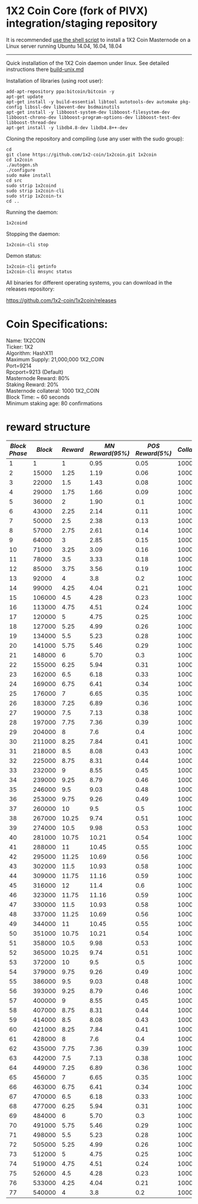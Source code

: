 1X2 Coin Core (fork of PIVX) integration/staging repository
======================================


It is recommended [use the shell script](https://github.com/1x2-coin/linux-install) to install a 1X2 Coin Masternode on a Linux server running Ubuntu 14.04, 16.04, 18.04

***

Quick installation of the 1X2 Coin daemon under linux. See detailed instructions there [build-unix.md](build-unix.md)

Installation of libraries (using root user):

    add-apt-repository ppa:bitcoin/bitcoin -y
    apt-get update
    apt-get install -y build-essential libtool autotools-dev automake pkg-config libssl-dev libevent-dev bsdmainutils
    apt-get install -y libboost-system-dev libboost-filesystem-dev libboost-chrono-dev libboost-program-options-dev libboost-test-dev libboost-thread-dev
    apt-get install -y libdb4.8-dev libdb4.8++-dev

Cloning the repository and compiling (use any user with the sudo group):

    cd
    git clone https://github.com/1x2-coin/1x2coin.git 1x2coin
    cd 1x2coin
    ./autogen.sh
    ./configure
    sudo make install
    cd src
    sudo strip 1x2coind
    sudo strip 1x2coin-cli
    sudo strip 1x2coin-tx
    cd ..

Running the daemon:

    1x2coind

Stopping the daemon:

    1x2coin-cli stop

Demon status:

    1x2coin-cli getinfo
    1x2coin-cli mnsync status

All binaries for different operating systems, you can download in the releases repository:

https://github.com/1x2-coin/1x2coin/releases

# Coin Specifications:
Name: 1X2COIN</br>
Ticker: 1X2</br>
Algorithm: HashX11</br>
Maximum Supply: 21,000,000 1X2_COIN</br>
Port=9214</br>
Rpcport=9213 (Default)</br>
Masternode Reward: 80%</br>
Staking Reward: 20%</br>
Masternode collateral:  1000 1X2_COIN</br>
Block Time: ~ 60 seconds</br>
Minimum staking age: 80 confirmations</br>

# reward structure
|***Block Phase*** |***Block***         | ***Reward*** | ***MN Reward(95%)*** | ***POS Reward(5%)*** | ***Collateral*** |
|------------------|--------------------|--------------|----------------------|----------------------|------------------|
| 1                | 1                  | 1            | 0.95                 | 0.05                 | 1000             |
| 2                | 15000              | 1.25         | 1.19                 | 0.06                 | 1000             |
| 3                | 22000              | 1.5          | 1.43                 | 0.08                 | 1000             |
| 4                | 29000              | 1.75         | 1.66                 | 0.09                 | 1000             |
| 5                | 36000              | 2            | 1.90                 | 0.1                  | 1000             |
| 6                | 43000              | 2.25         | 2.14                 | 0.11                 | 1000             |
| 7                | 50000              | 2.5          | 2.38                 | 0.13                 | 1000             |
| 8                | 57000              | 2.75         | 2.61                 | 0.14                 | 1000             |
| 9                | 64000              | 3            | 2.85                 | 0.15                 | 1000             |
| 10               | 71000              | 3.25         | 3.09                 | 0.16                 | 1000             |
| 11               | 78000              | 3.5          | 3.33                 | 0.18                 | 1000             |
| 12               | 85000              | 3.75         | 3.56                 | 0.19                 | 1000             |
| 13               | 92000              | 4            | 3.8                  | 0.2                  | 1000             |
| 14               | 99000              | 4.25         | 4.04                 | 0.21                 | 1000             |
| 15               | 106000             | 4.5          | 4.28                 | 0.23                 | 1000             |
| 16               | 113000             | 4.75         | 4.51                 | 0.24                 | 1000             |
| 17               | 120000             | 5            | 4.75                 | 0.25                 | 1000             |
| 18               | 127000             | 5.25         | 4.99                 | 0.26                 | 1000             |
| 19               | 134000             | 5.5          | 5.23                 | 0.28                 | 1000             |
| 20               | 141000             | 5.75         | 5.46                 | 0.29                 | 1000             |
| 21               | 148000             | 6            | 5.70                 | 0.3                  | 1000             |
| 22               | 155000             | 6.25         | 5.94                 | 0.31                 | 1000             |
| 23               | 162000             | 6.5          | 6.18                 | 0.33                 | 1000             |
| 24               | 169000             | 6.75         | 6.41                 | 0.34                 | 1000             |
| 25               | 176000             | 7            | 6.65                 | 0.35                 | 1000             |
| 26               | 183000             | 7.25         | 6.89                 | 0.36                 | 1000             |
| 27               | 190000             | 7.5          | 7.13                 | 0.38                 | 1000             |
| 28               | 197000             | 7.75         | 7.36                 | 0.39                 | 1000             |
| 29               | 204000             | 8            | 7.6                  | 0.4                  | 1000             |
| 30               | 211000             | 8.25         | 7.84                 | 0.41                 | 1000             |
| 31               | 218000             | 8.5          | 8.08                 | 0.43                 | 1000             |
| 32               | 225000             | 8.75         | 8.31                 | 0.44                 | 1000             |
| 33               | 232000             | 9            | 8.55                 | 0.45                 | 1000             |
| 34               | 239000             | 9.25         | 8.79                 | 0.46                 | 1000             |
| 35               | 246000             | 9.5          | 9.03                 | 0.48                 | 1000             |
| 36               | 253000             | 9.75         | 9.26                 | 0.49                 | 1000             |
| 37               | 260000             | 10           | 9.5                  | 0.5                  | 1000             |
| 38               | 267000             | 10.25        | 9.74                 | 0.51                 | 1000             |
| 39               | 274000             | 10.5         | 9.98                 | 0.53                 | 1000             |
| 40               | 281000             | 10.75        | 10.21                | 0.54                 | 1000             |
| 41               | 288000             | 11           | 10.45                | 0.55                 | 1000             |
| 42               | 295000             | 11.25        | 10.69                | 0.56                 | 1000             |
| 43               | 302000             | 11.5         | 10.93                | 0.58                 | 1000             |
| 44               | 309000             | 11.75        | 11.16                | 0.59                 | 1000             |
| 45               | 316000             | 12           | 11.4                 | 0.6                  | 1000             |
| 46               | 323000             | 11.75        | 11.16                | 0.59                 | 1000             |
| 47               | 330000             | 11.5         | 10.93                | 0.58                 | 1000             |
| 48               | 337000             | 11.25        | 10.69                | 0.56                 | 1000             |
| 49               | 344000             | 11           | 10.45                | 0.55                 | 1000             |
| 50               | 351000             | 10.75        | 10.21                | 0.54                 | 1000             |
| 51               | 358000             | 10.5         | 9.98                 | 0.53                 | 1000             |
| 52               | 365000             | 10.25        | 9.74                 | 0.51                 | 1000             |
| 53               | 372000             | 10           | 9.5                  | 0.5                  | 1000             |
| 54               | 379000             | 9.75         | 9.26                 | 0.49                 | 1000             |
| 55               | 386000             | 9.5          | 9.03                 | 0.48                 | 1000             |
| 56               | 393000             | 9.25         | 8.79                 | 0.46                 | 1000             |
| 57               | 400000             | 9            | 8.55                 | 0.45                 | 1000             |
| 58               | 407000             | 8.75         | 8.31                 | 0.44                 | 1000             |
| 59               | 414000             | 8.5          | 8.08                 | 0.43                 | 1000             |
| 60               | 421000             | 8.25         | 7.84                 | 0.41                 | 1000             |
| 61               | 428000             | 8            | 7.6                  | 0.4                  | 1000             |
| 62               | 435000             | 7.75         | 7.36                 | 0.39                 | 1000             |
| 63               | 442000             | 7.5          | 7.13                 | 0.38                 | 1000             |
| 64               | 449000             | 7.25         | 6.89                 | 0.36                 | 1000             |
| 65               | 456000             | 7            | 6.65                 | 0.35                 | 1000             |
| 66               | 463000             | 6.75         | 6.41                 | 0.34                 | 1000             |
| 67               | 470000             | 6.5          | 6.18                 | 0.33                 | 1000             |
| 68               | 477000             | 6.25         | 5.94                 | 0.31                 | 1000             |
| 69               | 484000             | 6            | 5.70                 | 0.3                  | 1000             |
| 70               | 491000             | 5.75         | 5.46                 | 0.29                 | 1000             |
| 71               | 498000             | 5.5          | 5.23                 | 0.28                 | 1000             |
| 72               | 505000             | 5.25         | 4.99                 | 0.26                 | 1000             |
| 73               | 512000             | 5            | 4.75                 | 0.25                 | 1000             |
| 74               | 519000             | 4.75         | 4.51                 | 0.24                 | 1000             |
| 75               | 526000             | 4.5          | 4.28                 | 0.23                 | 1000             |
| 76               | 533000             | 4.25         | 4.04                 | 0.21                 | 1000             |
| 77               | 540000             | 4            | 3.8                  | 0.2                  | 1000             |
